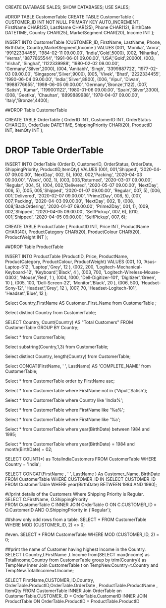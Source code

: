 CREATE DATABASE SALES;
SHOW DATABASES;
USE SALES;


#DROP TABLE CustomerTable
CREATE TABLE CustomerTable (
	CUSTOMER_ID INT NOT NULL PRIMARY KEY AUTO_INCREMENT,
	FirstName CHAR(25),
	LastName CHAR(25),
	Phone CHAR(12),
	BirthDate DATETIME,
	Country CHAR(25),
	MarketSegment CHAR(20),
	Income INT
);


INSERT INTO CustomerTable 
	(CUSTOMER_ID, FirstName, LastName, Phone, BirthDate, Country,MarketSegment,Income ) VALUES
		(001, 'Monika', 'Arora', '99122334455', '1984-02-11 09.00.00', 'India','Gold',5000),
		(002, 'Niharika', 'Verma', '8877665544', '1991-06-01 09.00.00', 'USA','Gold',20000),
		(003, 'Vishal', 'Singhal', '1122339988', '1980-02-02 09.00.00', 'Germany','Silver',2000),
		(004, 'Amitabh', 'Singh', '3399887722', '1977-02-03 09.00.00', 'Singapore','Silver',9000),
		(005, 'Vivek', 'Bhati', '2222334455', '1990-06-04 09.00.00', 'India','Silver',8800),
		(006, 'Vipul', 'Diwan', '9988776655', '1998-06-05 09.00.00', 'Germany','Bronze',1122),
		(007, 'Satish', 'Kumar', '1199001122', '1980-01-06 09.00.00', 'Spain','Silver',3300),
		(008, 'Geetika', 'Chauhan', '8899889988', '1978-04-07 09.00.00', 'Italy','Bronze',4400);

##DROP Table CustomerTable

CREATE TABLE OrderTable (
	OrderID INT,
	CustomerID INT,
	OrderStatus CHAR(20),
	OrderDate DATETIME,
	ShippingPriority  CHAR(20),
	ProductID	 INT,
	ItemQty INT
);

# DROP Table OrderTable
INSERT INTO OrderTable 
	(OrderID, CustomerID, OrderStatus, OrderDate, ShippingPriority, ProductID,ItemQty) VALUES
		(001, 001,'Shipped', '2020-04-07 09.00.00', 'NextDay', 002, 5),
		(002, 002,'Packing', '2020-04-03 09.00.00', 'Week', 002, 1),
		(003, 003,'Returned', '2020-03-07 09.00.00', 'Regular', 004, 5),
		(004, 002,'Delivered', '2020-05-07 09.00.00', 'NextDay', 006, 5),
		(005, 005,'Shipped', '2020-01-07 09.00.00', 'Regular', 007, 5),
		(006, 001,'Delivered', '2020-02-07 09.00.00', 'Prime2Day', 008, 5),
		(007, 007,'Packing', '2020-04-03 09.00.00', 'NextDay', 002, 1),
		(008, 008,'BackOrdering', '2020-01-07 09.00.00', 'Prime2Day', 001, 1),
		(009, 002,'Shipped', '2020-04-05 09.00.00', 'SelfPickup', 007, 6),
		(010, 001,'Shipped', '2020-04-05 09.00.00', 'SelfPickup', 007, 6);
		
CREATE TABLE ProductTable (
	ProductID INT,
	Price INT,
	ProductName CHAR(40),
	ProductCategory CHAR(20),
	ProductColour CHAR(20),
	ProductWeight  INT
);

##DROP Table ProductTable

INSERT INTO ProductTable 
	(ProductID, Price, ProductName, ProductCategory, ProductColour, ProductWeight) VALUES
	(001, 10, 'Asus-Laptop-512', 'Laptop','Grey', 12 ),
	(002, 200, 'Logitech-Mechanical-Keyboard-12', 'Keyboard','Black', 4 ),
	(003, 700, 'Logitech-Wireless-Mouse-G303', 'Mouse','Red', 1 ),
	(004, 1000, 'Dell-Digitizer-101', 'Digitizer','Green', 10 ),
	(005, 100, 'Dell-Screen-22', 'Monitor','Black', 20 ),
	(006, 500, 'Headset-Sony-12', 'Headset','Grey', 12 ),
		(007, 70, 'Headset-Logitech-101', 'Headset','Blue', 12 );
 
Select Country,FirstName  AS Customer_First_Name from CustomerTable ;

Select distinct Country from CustomerTable;

SELECT Country, Count(Country) AS "Total Customers"
FROM CustomerTable
GROUP BY Country;

Select * from CustomerTable;

Select substring(Country,1,3) from CustomerTable;

Select  distinct Country, length(Country) from CustomerTable;

Select CONCAT(FirstName, ' ', LastName) AS 'COMPLETE_NAME' from CustomerTable;

Select * from CustomerTable order by FirstName asc;

Select * from CustomerTable where FirstName not in ('Vipul','Satish');

Select * from CustomerTable where Country like 'India%';


Select * from CustomerTable where FirstName like '%a%';


Select * from CustomerTable where FirstName like '%a';


Select * from CustomerTable where year(BirthDate)  between 1984 and 1995;

Select * from CustomerTable where year(BirthDate) = 1984 and month(BirthDate) = 02;


SELECT COUNT(*) as TotalIndiaCustomers FROM CustomerTable WHERE Country  = 'India';


SELECT CONCAT(FirstName , ' ', LastName ) As Customer_Name, BirthDate
FROM CustomerTable 
WHERE CUSTOMER_ID  IN 
(SELECT CUSTOMER_ID  FROM CustomerTable 
WHERE year(BirthDate) BETWEEN 1984 AND 1990);


#//print details of the Customers Where Shipping Priority is Regular.
SELECT  C.FirstName, O.ShippingPriority  
FROM CustomerTable C
INNER JOIN OrderTable O
ON C.CUSTOMER_ID = O.CustomerID 
AND O.ShippingPriority  in ('Regular');


##show only odd rows from a table.
SELECT * FROM CustomerTable WHERE MOD (CUSTOMER_ID, 2) <> 0;

#even. 
SELECT * FROM CustomerTable WHERE MOD (CUSTOMER_ID, 2) = 0;



##print the name of Customer having highest Income in the Country.
SELECT t.Country,t.FirstName ,t.Income from(SELECT max(Income) as TotalIncome,Country from CustomerTable group by trim(Country)) as TempNew 
Inner Join CustomerTable t on TempNew.Country=t.Country 
 and TempNew.TotalIncome=t.Income;






SELECT FirstName,CUSTOMER_ID,Country, OrderTable.ProductID,OrderTable.OrderDate , ProductTable.ProductName , ItemQty 
   FROM CustomerTable
    INNER Join OrderTable 
     on 
      CustomerTable.CUSTOMER_ID = OrderTable.CustomerID 
       INNER JOIN ProductTable 
        ON OrderTable.ProductID	= ProductTable.ProductID 
        
